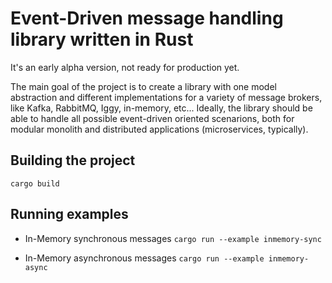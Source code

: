 # Event-Driven message handling library written in Rust

It's an early alpha version, not ready for production yet.

The main goal of the project is to create a library with one model abstraction and different implementations 
for a variety of message brokers, like Kafka, RabbitMQ, Iggy, in-memory, etc... Ideally, the library should
be able to handle all possible event-driven oriented scenarions, both for modular monolith and distributed
applications (microservices, typically).

## Building the project
`cargo build`

## Running examples
* In-Memory synchronous messages
`cargo run --example inmemory-sync`

* In-Memory asynchronous messages
`cargo run --example inmemory-async`

